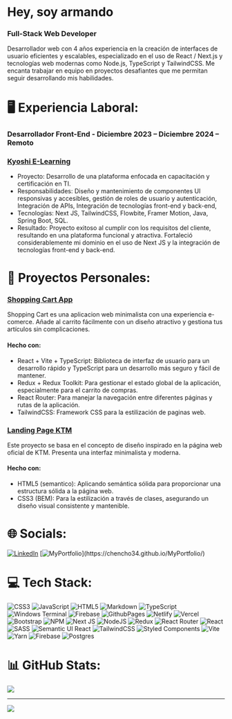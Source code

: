 # Hey, soy armando
### Full-Stack Web Developer

Desarrollador web con 4 años experiencia en la creación de interfaces de usuario eficientes y escalables, especializado en el uso de React / Next.js y tecnologías web modernas como Node.js, TypeScript y TailwindCSS. Me encanta trabajar en equipo en proyectos desafiantes que me permitan seguir desarrollando mis habilidades.

# 🖥️ Experiencia Laboral:

### Desarrollador Front-End - Diciembre 2023 – Diciembre 2024 – Remoto
### [Kyoshi E-Learning](https://www.kyoshi.com.mx/)
* Proyecto: Desarrollo de una plataforma enfocada en capacitación y certificación en TI.
* Responsabilidades: Diseño y mantenimiento de componentes UI responsivas y accesibles, gestión de roles de usuario y autenticación, Integración de APIs, Integración de tecnologías front-end y back-end, 
* Tecnologías: Next JS, TailwindCSS, Flowbite, Framer Motion, Java, Spring Boot, SQL.
* Resultado: Proyecto exitoso al cumplir con los requisitos del cliente, resultando en una plataforma funcional y atractiva. Fortaleció considerablemente mi dominio en el uso de Next JS y la integración de tecnologías front-end y back-end.

# 📖 Proyectos Personales:

### [Shopping Cart App](https://cart-shopping-app.netlify.app/) 
Shopping Cart es una aplicacion web minimalista con una experiencia e-comerce. Añade al carrito fácilmente con un diseño atractivo y gestiona tus artículos sin complicaciones.
#### Hecho con:
* React + Vite + TypeScript: Biblioteca de interfaz de usuario para un desarrollo rápido y TypeScript para un desarrollo más seguro y fácil de mantener.
* Redux + Redux Toolkit: Para gestionar el estado global de la aplicación, especialmente para el carrito de compras.
* React Router: Para manejar la navegación entre diferentes páginas y rutas de la aplicación.
* TailwindCSS: Framework CSS para la estilización de paginas web.

### [Landing Page KTM](https://github.com/Chencho34/ktm-web-page)
Este proyecto se basa en el concepto de diseño inspirado en la página web oficial de KTM. Presenta una interfaz minimalista y moderna.
#### Hecho con:
* HTML5 (semantico): Aplicando semántica sólida para proporcionar una estructura sólida a la página web.
* CSS3 (BEM):  Para la estilización a través de clases, asegurando un diseño visual consistente y mantenible.

# 🌐 Socials:
[![LinkedIn](https://img.shields.io/badge/LinkedIn-%230077B5.svg?logo=linkedin&logoColor=white)](https://linkedin.com/in/armando-cr) 
[![MyPortfolio](https://img.shields.io/badge/MyPortfolio-%234D4D4D.svg?)](https://chencho34.github.io/MyPortfolio/) 

# 💻 Tech Stack:
![CSS3](https://img.shields.io/badge/css3-%231572B6.svg?style=flat&logo=css3&logoColor=white) ![JavaScript](https://img.shields.io/badge/javascript-%23323330.svg?style=flat&logo=javascript&logoColor=%23F7DF1E) ![HTML5](https://img.shields.io/badge/html5-%23E34F26.svg?style=flat&logo=html5&logoColor=white) ![Markdown](https://img.shields.io/badge/markdown-%23000000.svg?style=flat&logo=markdown&logoColor=white) ![TypeScript](https://img.shields.io/badge/typescript-%23007ACC.svg?style=flat&logo=typescript&logoColor=white) ![Windows Terminal](https://img.shields.io/badge/Windows%20Terminal-%234D4D4D.svg?style=flat&logo=windows-terminal&logoColor=white) ![Firebase](https://img.shields.io/badge/firebase-%23039BE5.svg?style=flat&logo=firebase) ![GithubPages](https://img.shields.io/badge/github%20pages-121013?style=flat&logo=github&logoColor=white) ![Netlify](https://img.shields.io/badge/netlify-%23000000.svg?style=flat&logo=netlify&logoColor=#00C7B7) ![Vercel](https://img.shields.io/badge/vercel-%23000000.svg?style=flat&logo=vercel&logoColor=white) ![Bootstrap](https://img.shields.io/badge/bootstrap-%238511FA.svg?style=flat&logo=bootstrap&logoColor=white) ![NPM](https://img.shields.io/badge/NPM-%23CB3837.svg?style=flat&logo=npm&logoColor=white) ![Next JS](https://img.shields.io/badge/Next-black?style=flat&logo=next.js&logoColor=white) ![NodeJS](https://img.shields.io/badge/node.js-6DA55F?style=flat&logo=node.js&logoColor=white) ![Redux](https://img.shields.io/badge/redux-%23593d88.svg?style=flat&logo=redux&logoColor=white) ![React Router](https://img.shields.io/badge/React_Router-CA4245?style=flat&logo=react-router&logoColor=white) ![React](https://img.shields.io/badge/react-%2320232a.svg?style=flat&logo=react&logoColor=%2361DAFB) ![SASS](https://img.shields.io/badge/SASS-hotpink.svg?style=flat&logo=SASS&logoColor=white) ![Semantic UI React](https://img.shields.io/badge/Semantic%20UI%20React-%2335BDB2.svg?style=flat&logo=SemanticUIReact&logoColor=white) ![TailwindCSS](https://img.shields.io/badge/tailwindcss-%2338B2AC.svg?style=flat&logo=tailwind-css&logoColor=white) ![Styled Components](https://img.shields.io/badge/styled--components-DB7093?style=flat&logo=styled-components&logoColor=white) ![Vite](https://img.shields.io/badge/vite-%23646CFF.svg?style=flat&logo=vite&logoColor=white) ![Yarn](https://img.shields.io/badge/yarn-%232C8EBB.svg?style=flat&logo=yarn&logoColor=white) ![Firebase](https://img.shields.io/badge/Firebase-039BE5?style=flat&logo=Firebase&logoColor=white) ![Postgres](https://img.shields.io/badge/postgres-%23316192.svg?style=flat&logo=postgresql&logoColor=white)
# 📊 GitHub Stats:
![](https://github-readme-stats.vercel.app/api/top-langs/?username=Chencho34&theme=tokyonight&hide_border=false&include_all_commits=false&count_private=false&layout=compact)

---
[![](https://visitcount.itsvg.in/api?id=Chencho34&icon=5&color=0)](https://visitcount.itsvg.in)

<!-- Proudly created with GPRM ( https://gprm.itsvg.in ) -->
